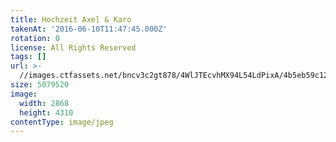 ```yaml
---
title: Hochzeit Axel & Karo
takenAt: '2016-06-10T11:47:45.000Z'
rotation: 0
license: All Rights Reserved
tags: []
url: >-
  //images.ctfassets.net/bncv3c2gt878/4WlJTEcvhMX94L54LdPixA/4b5eb59c127f63e1de1fc6814af77fc8/hochzeit-axel--karo_27897057690_o
size: 5079520
image:
  width: 2868
  height: 4310
contentType: image/jpeg
---
```



